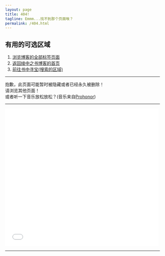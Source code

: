 ```yaml
---
layout: page
title: 404!
tagline: Emmm...找不到那个页面唉？
permalink: /404.html
---
```

## 有用的可选区域
1. [浏览博客的全部标签页面](http://jdsalingzx.top/pages/tags.html)
2. [返回绫中之书博客的首页](https://lingasdj.github.io/Ling-Blog)
3. [前往书中寻宝(搜索的区域)](https://lingasdj.github.io/Ling-Blog/search.html)

---

抱歉，此页面可能暂时被隐藏或者已经永久被删除！  
请浏览其他页面！  
或者听一下音乐放松放松？(音乐来自[Prohonor](https://progressive-tune.github.io/ptr/))

---

<iframe frameborder="no" border="0" marginwidth="0" marginheight="0" width=500 height=450 src="//music.163.com/outchain/player?type=1&id=142562439&auto=1&height=430"></iframe>

---